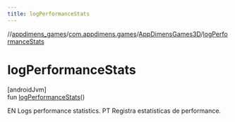 ```yaml
---
title: logPerformanceStats
---
```

//[appdimens_games](../../../index.html)/[com.appdimens.games](../index.html)/[AppDimensGames3D](index.html)/[logPerformanceStats](log-performance-stats.html)



# logPerformanceStats



[androidJvm]\
fun [logPerformanceStats](log-performance-stats.html)()



EN Logs performance statistics. PT Registra estatísticas de performance.



